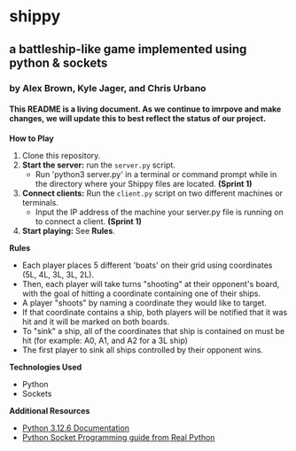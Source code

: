 # shippy
## a battleship-like game implemented using python & sockets
### by Alex Brown, Kyle Jager, and Chris Urbano
#### This README is a living document. As we continue to imrpove and make changes, we will update this to best reflect the status of our project.
**How to Play**
1. Clone this repository.
2. **Start the server:** run the `server.py` script.
     - Run 'python3 server.py' in a terminal or command prompt while in the directory where your Shippy files are located. **(Sprint 1)**
3. **Connect clients:** Run the `client.py` script on two different machines or terminals.
     - Input the IP address of the machine your server.py file is running on to connect a client. **(Sprint 1)**
4. **Start playing:** See **Rules**.

**Rules**
* Each player places 5 different 'boats' on their grid using coordinates (5L, 4L, 3L, 3L, 2L).
* Then, each player will take turns "shooting" at their opponent's board, with the goal of hitting a coordinate containing one of their ships.
* A player "shoots" by naming a coordinate they would like to target.
* If that coordinate contains a ship, both players will be notified that it was hit and it will be marked on both boards.
* To "sink" a ship, all of the coordinates that ship is contained on must be hit (for example: A0, A1, and A2 for a 3L ship)
* The first player to sink all ships controlled by their opponent wins.

**Technologies Used**
* Python
* Sockets

**Additional Resources**
* [Python 3.12.6 Documentation](https://docs.python.org/3/)
* [Python Socket Programming guide from Real Python](https://realpython.com/python-sockets/)
